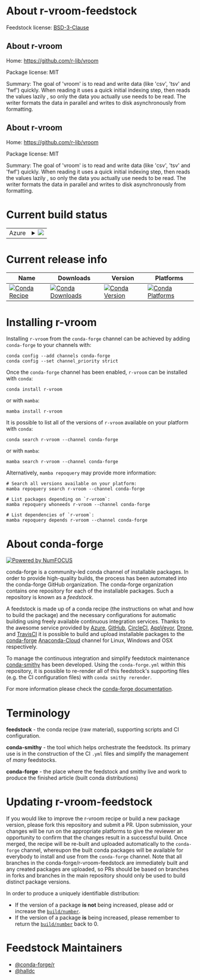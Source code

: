 About r-vroom-feedstock
=======================

Feedstock license: [BSD-3-Clause](https://github.com/conda-forge/r-vroom-feedstock/blob/main/LICENSE.txt)


About r-vroom
-------------

Home: https://github.com/r-lib/vroom

Package license: MIT

Summary: The goal of 'vroom' is to read and write data (like 'csv', 'tsv' and 'fwf') quickly. When reading it uses a quick initial indexing step, then reads the values lazily , so only the data you actually use needs to be read.  The writer formats the data in parallel and writes to disk asynchronously from formatting.

About r-vroom
-------------

Home: https://github.com/r-lib/vroom

Package license: MIT

Summary: The goal of 'vroom' is to read and write data (like 'csv', 'tsv' and 'fwf') quickly. When reading it uses a quick initial indexing step, then reads the values lazily , so only the data you actually use needs to be read.  The writer formats the data in parallel and writes to disk asynchronously from formatting.

Current build status
====================


<table>
    
  <tr>
    <td>Azure</td>
    <td>
      <details>
        <summary>
          <a href="https://dev.azure.com/conda-forge/feedstock-builds/_build/latest?definitionId=6982&branchName=main">
            <img src="https://dev.azure.com/conda-forge/feedstock-builds/_apis/build/status/r-vroom-feedstock?branchName=main">
          </a>
        </summary>
        <table>
          <thead><tr><th>Variant</th><th>Status</th></tr></thead>
          <tbody><tr>
              <td>linux_64_r_base4.2</td>
              <td>
                <a href="https://dev.azure.com/conda-forge/feedstock-builds/_build/latest?definitionId=6982&branchName=main">
                  <img src="https://dev.azure.com/conda-forge/feedstock-builds/_apis/build/status/r-vroom-feedstock?branchName=main&jobName=linux&configuration=linux%20linux_64_r_base4.2" alt="variant">
                </a>
              </td>
            </tr><tr>
              <td>linux_64_r_base4.3</td>
              <td>
                <a href="https://dev.azure.com/conda-forge/feedstock-builds/_build/latest?definitionId=6982&branchName=main">
                  <img src="https://dev.azure.com/conda-forge/feedstock-builds/_apis/build/status/r-vroom-feedstock?branchName=main&jobName=linux&configuration=linux%20linux_64_r_base4.3" alt="variant">
                </a>
              </td>
            </tr><tr>
              <td>linux_aarch64_r_base4.2</td>
              <td>
                <a href="https://dev.azure.com/conda-forge/feedstock-builds/_build/latest?definitionId=6982&branchName=main">
                  <img src="https://dev.azure.com/conda-forge/feedstock-builds/_apis/build/status/r-vroom-feedstock?branchName=main&jobName=linux&configuration=linux%20linux_aarch64_r_base4.2" alt="variant">
                </a>
              </td>
            </tr><tr>
              <td>linux_aarch64_r_base4.3</td>
              <td>
                <a href="https://dev.azure.com/conda-forge/feedstock-builds/_build/latest?definitionId=6982&branchName=main">
                  <img src="https://dev.azure.com/conda-forge/feedstock-builds/_apis/build/status/r-vroom-feedstock?branchName=main&jobName=linux&configuration=linux%20linux_aarch64_r_base4.3" alt="variant">
                </a>
              </td>
            </tr><tr>
              <td>linux_ppc64le_r_base4.2</td>
              <td>
                <a href="https://dev.azure.com/conda-forge/feedstock-builds/_build/latest?definitionId=6982&branchName=main">
                  <img src="https://dev.azure.com/conda-forge/feedstock-builds/_apis/build/status/r-vroom-feedstock?branchName=main&jobName=linux&configuration=linux%20linux_ppc64le_r_base4.2" alt="variant">
                </a>
              </td>
            </tr><tr>
              <td>linux_ppc64le_r_base4.3</td>
              <td>
                <a href="https://dev.azure.com/conda-forge/feedstock-builds/_build/latest?definitionId=6982&branchName=main">
                  <img src="https://dev.azure.com/conda-forge/feedstock-builds/_apis/build/status/r-vroom-feedstock?branchName=main&jobName=linux&configuration=linux%20linux_ppc64le_r_base4.3" alt="variant">
                </a>
              </td>
            </tr><tr>
              <td>osx_64_r_base4.2</td>
              <td>
                <a href="https://dev.azure.com/conda-forge/feedstock-builds/_build/latest?definitionId=6982&branchName=main">
                  <img src="https://dev.azure.com/conda-forge/feedstock-builds/_apis/build/status/r-vroom-feedstock?branchName=main&jobName=osx&configuration=osx%20osx_64_r_base4.2" alt="variant">
                </a>
              </td>
            </tr><tr>
              <td>osx_64_r_base4.3</td>
              <td>
                <a href="https://dev.azure.com/conda-forge/feedstock-builds/_build/latest?definitionId=6982&branchName=main">
                  <img src="https://dev.azure.com/conda-forge/feedstock-builds/_apis/build/status/r-vroom-feedstock?branchName=main&jobName=osx&configuration=osx%20osx_64_r_base4.3" alt="variant">
                </a>
              </td>
            </tr><tr>
              <td>osx_arm64_r_base4.2</td>
              <td>
                <a href="https://dev.azure.com/conda-forge/feedstock-builds/_build/latest?definitionId=6982&branchName=main">
                  <img src="https://dev.azure.com/conda-forge/feedstock-builds/_apis/build/status/r-vroom-feedstock?branchName=main&jobName=osx&configuration=osx%20osx_arm64_r_base4.2" alt="variant">
                </a>
              </td>
            </tr><tr>
              <td>osx_arm64_r_base4.3</td>
              <td>
                <a href="https://dev.azure.com/conda-forge/feedstock-builds/_build/latest?definitionId=6982&branchName=main">
                  <img src="https://dev.azure.com/conda-forge/feedstock-builds/_apis/build/status/r-vroom-feedstock?branchName=main&jobName=osx&configuration=osx%20osx_arm64_r_base4.3" alt="variant">
                </a>
              </td>
            </tr><tr>
              <td>win_64</td>
              <td>
                <a href="https://dev.azure.com/conda-forge/feedstock-builds/_build/latest?definitionId=6982&branchName=main">
                  <img src="https://dev.azure.com/conda-forge/feedstock-builds/_apis/build/status/r-vroom-feedstock?branchName=main&jobName=win&configuration=win%20win_64_" alt="variant">
                </a>
              </td>
            </tr>
          </tbody>
        </table>
      </details>
    </td>
  </tr>
</table>

Current release info
====================

| Name | Downloads | Version | Platforms |
| --- | --- | --- | --- |
| [![Conda Recipe](https://img.shields.io/badge/recipe-r--vroom-green.svg)](https://anaconda.org/conda-forge/r-vroom) | [![Conda Downloads](https://img.shields.io/conda/dn/conda-forge/r-vroom.svg)](https://anaconda.org/conda-forge/r-vroom) | [![Conda Version](https://img.shields.io/conda/vn/conda-forge/r-vroom.svg)](https://anaconda.org/conda-forge/r-vroom) | [![Conda Platforms](https://img.shields.io/conda/pn/conda-forge/r-vroom.svg)](https://anaconda.org/conda-forge/r-vroom) |

Installing r-vroom
==================

Installing `r-vroom` from the `conda-forge` channel can be achieved by adding `conda-forge` to your channels with:

```
conda config --add channels conda-forge
conda config --set channel_priority strict
```

Once the `conda-forge` channel has been enabled, `r-vroom` can be installed with `conda`:

```
conda install r-vroom
```

or with `mamba`:

```
mamba install r-vroom
```

It is possible to list all of the versions of `r-vroom` available on your platform with `conda`:

```
conda search r-vroom --channel conda-forge
```

or with `mamba`:

```
mamba search r-vroom --channel conda-forge
```

Alternatively, `mamba repoquery` may provide more information:

```
# Search all versions available on your platform:
mamba repoquery search r-vroom --channel conda-forge

# List packages depending on `r-vroom`:
mamba repoquery whoneeds r-vroom --channel conda-forge

# List dependencies of `r-vroom`:
mamba repoquery depends r-vroom --channel conda-forge
```


About conda-forge
=================

[![Powered by
NumFOCUS](https://img.shields.io/badge/powered%20by-NumFOCUS-orange.svg?style=flat&colorA=E1523D&colorB=007D8A)](https://numfocus.org)

conda-forge is a community-led conda channel of installable packages.
In order to provide high-quality builds, the process has been automated into the
conda-forge GitHub organization. The conda-forge organization contains one repository
for each of the installable packages. Such a repository is known as a *feedstock*.

A feedstock is made up of a conda recipe (the instructions on what and how to build
the package) and the necessary configurations for automatic building using freely
available continuous integration services. Thanks to the awesome service provided by
[Azure](https://azure.microsoft.com/en-us/services/devops/), [GitHub](https://github.com/),
[CircleCI](https://circleci.com/), [AppVeyor](https://www.appveyor.com/),
[Drone](https://cloud.drone.io/welcome), and [TravisCI](https://travis-ci.com/)
it is possible to build and upload installable packages to the
[conda-forge](https://anaconda.org/conda-forge) [Anaconda-Cloud](https://anaconda.org/)
channel for Linux, Windows and OSX respectively.

To manage the continuous integration and simplify feedstock maintenance
[conda-smithy](https://github.com/conda-forge/conda-smithy) has been developed.
Using the ``conda-forge.yml`` within this repository, it is possible to re-render all of
this feedstock's supporting files (e.g. the CI configuration files) with ``conda smithy rerender``.

For more information please check the [conda-forge documentation](https://conda-forge.org/docs/).

Terminology
===========

**feedstock** - the conda recipe (raw material), supporting scripts and CI configuration.

**conda-smithy** - the tool which helps orchestrate the feedstock.
                   Its primary use is in the construction of the CI ``.yml`` files
                   and simplify the management of *many* feedstocks.

**conda-forge** - the place where the feedstock and smithy live and work to
                  produce the finished article (built conda distributions)


Updating r-vroom-feedstock
==========================

If you would like to improve the r-vroom recipe or build a new
package version, please fork this repository and submit a PR. Upon submission,
your changes will be run on the appropriate platforms to give the reviewer an
opportunity to confirm that the changes result in a successful build. Once
merged, the recipe will be re-built and uploaded automatically to the
`conda-forge` channel, whereupon the built conda packages will be available for
everybody to install and use from the `conda-forge` channel.
Note that all branches in the conda-forge/r-vroom-feedstock are
immediately built and any created packages are uploaded, so PRs should be based
on branches in forks and branches in the main repository should only be used to
build distinct package versions.

In order to produce a uniquely identifiable distribution:
 * If the version of a package **is not** being increased, please add or increase
   the [``build/number``](https://docs.conda.io/projects/conda-build/en/latest/resources/define-metadata.html#build-number-and-string).
 * If the version of a package **is** being increased, please remember to return
   the [``build/number``](https://docs.conda.io/projects/conda-build/en/latest/resources/define-metadata.html#build-number-and-string)
   back to 0.

Feedstock Maintainers
=====================

* [@conda-forge/r](https://github.com/conda-forge/r/)
* [@halldc](https://github.com/halldc/)

